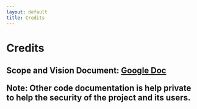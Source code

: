 ```yaml
---
layout: default
title: Credits
---
```

# Credits
<div>
    <h2>Scope and Vision Document:
    <a href="https://docs.google.com/document/d/1r5LUziuuFZhnpHB1pMEThA-mDtbWXnLnceGeB8Hg61M/edit#heading=h.drynqakod5wu">Google Doc</a>
    </br>
    <p>Note: Other code documentation is help private to help the security of the project and its users.</p>
</div>

